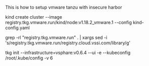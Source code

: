This is how to setup vmware tanzu with insecure harbor

kind create cluster --image registry.tkg.vmware.run/kind/node:v1.18.2_vmware.1 --config kind-config.yaml

grep -rl "registry.tkg.vmware.run" . | xargs sed -i 's/registry.tkg.vmware.run/registry.cloud.vssi.com\/library/g'

tkg init --infrastructure=vsphare:v0.6.4 --ui -e --kubeconfig /root/.kube/config -v 6
